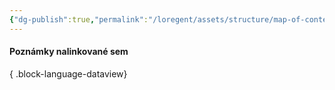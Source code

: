 ```yaml
---
{"dg-publish":true,"permalink":"/loregent/assets/structure/map-of-content/modules/","noteIcon":""}
---
```



#### Poznámky nalinkované sem


{ .block-language-dataview}

